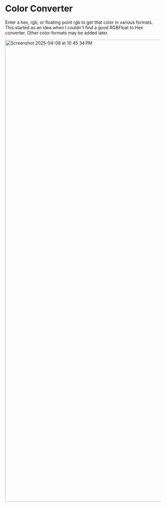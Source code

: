# Color Converter

Enter a hex, rgb, or floating point rgb to get that color in various formats. This started as an idea when I couldn't find a good RGBFloat to Hex converter. Other color formats may be added later.

<img width="1496" alt="Screenshot 2025-04-08 at 10 45 34 PM" src="https://github.com/user-attachments/assets/a564b945-7be2-4586-a72c-b434bbc17165" />
